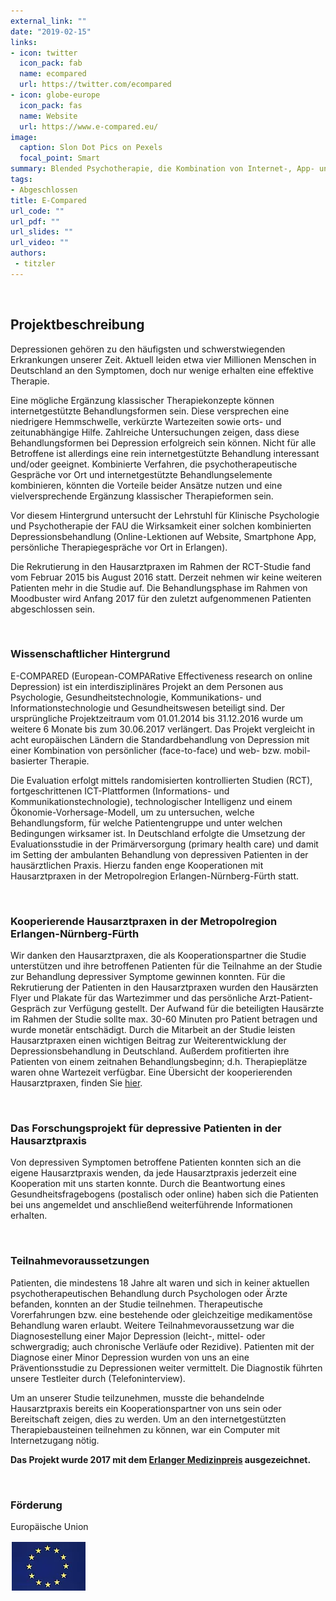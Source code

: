 ```yaml
---
external_link: ""
date: "2019-02-15"
links:
- icon: twitter
  icon_pack: fab
  name: ecompared
  url: https://twitter.com/ecompared
- icon: globe-europe
  icon_pack: fas
  name: Website
  url: https://www.e-compared.eu/
image:
  caption: Slon Dot Pics on Pexels
  focal_point: Smart
summary: Blended Psychotherapie, die Kombination von Internet-, App- und Face-to-Face Psychotherapie
tags:
- Abgeschlossen
title: E-Compared
url_code: ""
url_pdf: ""
url_slides: ""
url_video: ""
authors:
 - titzler
---
```


&nbsp;

## Projektbeschreibung

Depressionen gehören zu den häufigsten und schwerstwiegenden Erkrankungen unserer Zeit. Aktuell leiden etwa vier Millionen Menschen in Deutschland an den Symptomen, doch nur wenige erhalten eine effektive Therapie.

Eine mögliche Ergänzung klassischer Therapiekonzepte können internetgestützte Behandlungsformen sein. Diese versprechen eine niedrigere Hemmschwelle, verkürzte Wartezeiten sowie orts- und zeitunabhängige Hilfe. Zahlreiche Untersuchungen zeigen, dass diese Behandlungsformen bei Depression erfolgreich sein können. Nicht für alle Betroffene ist allerdings eine rein internetgestützte Behandlung interessant und/oder geeignet. Kombinierte Verfahren, die psychotherapeutische Gespräche vor Ort und internetgestützte Behandlungselemente kombinieren, könnten die Vorteile beider Ansätze nutzen und eine vielversprechende Ergänzung klassischer Therapieformen sein.

Vor diesem Hintergrund untersucht der Lehrstuhl für Klinische Psychologie und Psychotherapie der FAU die Wirksamkeit einer solchen kombinierten Depressionsbehandlung (Online-Lektionen auf Website, Smartphone App, persönliche Therapiegespräche vor Ort in Erlangen).

Die Rekrutierung in den Hausarztpraxen im Rahmen der RCT-Studie fand vom Februar 2015 bis August 2016 statt. Derzeit nehmen wir keine weiteren Patienten mehr in die Studie auf. Die Behandlungsphase im Rahmen von Moodbuster wird Anfang 2017 für den zuletzt aufgenommenen Patienten abgeschlossen sein.


&nbsp;

### Wissenschaftlicher Hintergrund

E-COMPARED (European-COMPARative Effectiveness research on online Depression) ist ein interdisziplinäres Projekt an dem Personen aus Psychologie, Gesundheitstechnologie, Kommunikations- und Informationstechnologie und Gesundheitswesen beteiligt sind. Der ursprüngliche Projektzeitraum vom 01.01.2014 bis 31.12.2016 wurde um weitere 6 Monate bis zum 30.06.2017 verlängert. Das Projekt vergleicht in acht europäischen Ländern die Standardbehandlung von Depression mit einer Kombination von persönlicher (face-to-face) und web- bzw. mobil-basierter Therapie.

Die Evaluation erfolgt mittels randomisierten kontrollierten Studien (RCT), fortgeschrittenen ICT-Plattformen (Informations- und Kommunikationstechnologie), technologischer Intelligenz und einem Ökonomie-Vorhersage-Modell, um zu untersuchen, welche Behandlungsform, für welche Patientengruppe und unter welchen Bedingungen wirksamer ist. In Deutschland erfolgte die Umsetzung der Evaluationsstudie in der Primärversorgung (primary health care) und damit im Setting der ambulanten Behandlung von depressiven Patienten in der hausärztlichen Praxis. Hierzu fanden enge Kooperationen mit Hausarztpraxen in der Metropolregion Erlangen-Nürnberg-Fürth statt.
​

&nbsp;

### Kooperierende Hausarztpraxen in der Metropolregion Erlangen-Nürnberg-Fürth

Wir danken den Hausarztpraxen, die als Kooperationspartner die Studie unterstützen und ihre betroffenen Patienten für die Teilnahme an der Studie zur Behandlung depressiver Symptome gewinnen konnten. Für die Rekrutierung der Patienten in den Hausarztpraxen wurden den Hausärzten Flyer und Plakate für das Wartezimmer und das persönliche Arzt-Patient-Gespräch zur Verfügung gestellt. Der Aufwand für die beteiligten Hausärzte im Rahmen der Studie sollte max. 30-60 Minuten pro Patient betragen und wurde monetär entschädigt. Durch die Mitarbeit an der Studie leisten Hausarztpraxen einen wichtigen Beitrag zur Weiterentwicklung der Depressionsbehandlung in Deutschland. Außerdem profitierten ihre Patienten von einem zeitnahen Behandlungsbeginn; d.h. Therapieplätze waren ohne Wartezeit verfügbar. Eine Übersicht der kooperierenden Hausarztpraxen, finden Sie [hier](http://www.psych1.phil.uni-erlangen.de/forschung/internetbasierte-therapie/e-compared_hausrztliche_kooperationspartner_2016.pdf).


&nbsp;

### Das Forschungsprojekt für depressive Patienten in der Hausarztpraxis


Von depressiven Symptomen betroffene Patienten konnten sich an die eigene Hausarztpraxis wenden, da jede Hausarztpraxis jederzeit eine Kooperation mit uns starten konnte. Durch die Beantwortung eines Gesundheitsfragebogens (postalisch oder online) haben sich die Patienten bei uns angemeldet und anschließend weiterführende Informationen erhalten.


&nbsp;

### Teilnahmevoraussetzungen

Patienten, die mindestens 18 Jahre alt waren und sich in keiner aktuellen psychotherapeutischen Behandlung durch Psychologen oder Ärzte befanden, konnten an der Studie teilnehmen. Therapeutische Vorerfahrungen bzw. eine bestehende oder gleichzeitige medikamentöse Behandlung waren erlaubt. Weitere Teilnahmevoraussetzung war die Diagnosestellung einer Major Depression (leicht-, mittel- oder schwergradig; auch chronische Verläufe oder Rezidive). Patienten mit der Diagnose einer Minor Depression wurden von uns an eine Präventionsstudie zu Depressionen weiter vermittelt. Die Diagnostik führten unsere Testleiter durch (Telefoninterview).

Um an unserer Studie teilzunehmen, musste die behandelnde Hausarztpraxis bereits ein Kooperationspartner von uns sein oder Bereitschaft zeigen, dies zu werden. Um an den internetgestützten Therapiebausteinen teilnehmen zu können, war ein Computer mit Internetzugang nötig.

**Das Projekt wurde 2017 mit dem [Erlanger Medizinpreis](https://www.nordbayern.de/region/erlangen/viel-lob-fur-die-pionierarbeit-in-erlangen-1.6912255) ausgezeichnet.**

&nbsp;

### Förderung

Europäische Union

![](banner.png)
